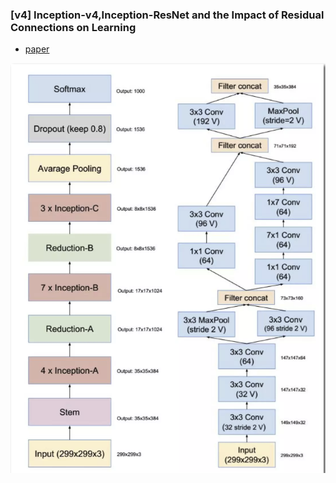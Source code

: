 ### [v4] Inception-v4,Inception-ResNet and the Impact of Residual Connections on Learning

* [paper](paper/21.04-00-16-Inception-v4,%20Inception-ResNet-and-the-Impact-of-Residual-Connections-on-Learning.pdf)

![inception_v4](readme/21.04-00-inception_v4.png)